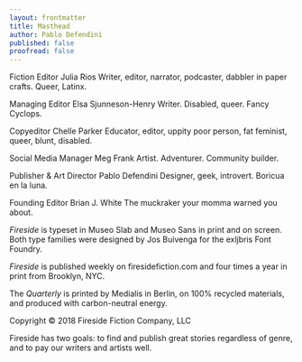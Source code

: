 ```yaml
---
layout: frontmatter
title: Masthead
author: Pablo Defendini
published: false    
proofread: false
---
```


Fiction Editor
Julia Rios
Writer, editor, narrator, podcaster, dabbler in paper crafts. Queer, Latinx.

Managing Editor
Elsa Sjunneson-Henry
Writer. Disabled, queer. Fancy Cyclops.

Copyeditor
Chelle Parker
Educator, editor, uppity poor person, fat feminist, queer, blunt, disabled.

Social Media Manager
Meg Frank
Artist. Adventurer. Community builder.

Publisher & Art Director
Pablo Defendini
Designer, geek, introvert. Boricua en la luna.

Founding Editor
Brian J. White
The muckraker your momma warned you about.


_Fireside_ is typeset in Museo Slab and Museo Sans in print and on screen. Both type families were designed by Jos Buivenga for the exljbris Font Foundry.

_Fireside_ is published weekly on firesidefiction.com
and four times a year in print from Brooklyn, NYC.

The _Quarterly_ is printed by Medialis in Berlin, on 100% recycled materials,
and produced with carbon-neutral energy.

Copyright © 2018 Fireside Fiction Company, LLC

Fireside has two goals:
to find and publish great stories
regardless of genre, and to pay
our writers and artists well.
